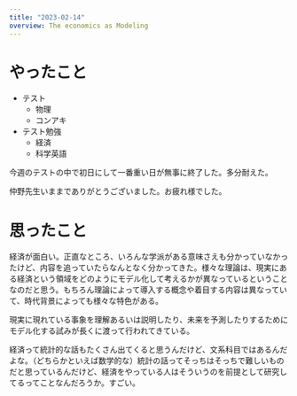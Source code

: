 ```yaml
---
title: "2023-02-14"
overview: The economics as Modeling
---
```


# やったこと

- テスト
  - 物理
  - コンアキ
- テスト勉強
  - 経済
  - 科学英語

今週のテストの中で初日にして一番重い日が無事に終了した。多分耐えた。

仲野先生いままでありがとうございました。お疲れ様でした。

# 思ったこと

経済が面白い。正直なところ、いろんな学派がある意味さえも分かっていなかったけど、内容を追っていたらなんとなく分かってきた。様々な理論は、現実にある経済という領域をどのようにモデル化して考えるかが異なっているということなのだと思う。もちろん理論によって導入する概念や着目する内容は異なっていて、時代背景によっても様々な特色がある。

現実に現れている事象を理解あるいは説明したり、未来を予測したりするためにモデル化する試みが長くに渡って行われてきている。

経済って統計的な話もたくさん出てくると思うんだけど、文系科目ではあるんだよな。（どちらかといえば数学的な）統計の話ってそっちはそっちで難しいものだと思っているんだけど、経済をやっている人はそういうのを前提として研究してるってことなんだろうか。すごい。
